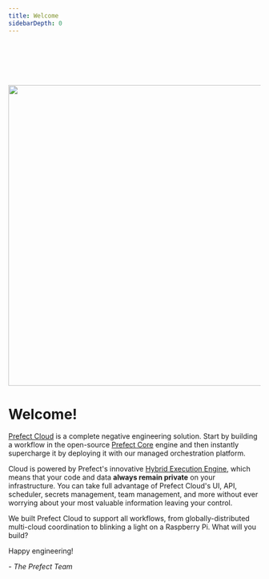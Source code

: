 ```yaml
---
title: Welcome
sidebarDepth: 0
---
```


<div align="center" style="margin-top:100px; margin-bottom:40px;">
<img src="/assets/prefect-cloud-logo.svg"  width=600 >
</div>

# Welcome!

[Prefect Cloud](https://www.prefect.io/products/cloud) is a complete negative engineering solution. Start by building a workflow in the open-source [Prefect Core](https://www.prefect.io/products/core) engine and then instantly supercharge it by deploying it with our managed orchestration platform.

Cloud is powered by Prefect's innovative [Hybrid Execution Engine](https://www.prefect.io/why-prefect/hybrid-model), which means that your code and data **always remain private** on your infrastructure. You can take full advantage of Prefect Cloud's UI, API, scheduler, secrets management, team management, and more without ever worrying about your most valuable information leaving your control.

We built Prefect Cloud to support all workflows, from globally-distributed multi-cloud coordination to blinking a light on a Raspberry Pi. What will you build?

Happy engineering!

_- The Prefect Team_
